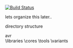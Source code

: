 
[![Build Status](https://travis-ci.org/CocoMake7/CocoMake7Packager.svg?branch=master)](https://travis-ci.org/CocoMake7/CocoMake7Packager)

lets organize this later..

directory structure

avr \
	\libraries
	\cores
	\tools
	\variants


